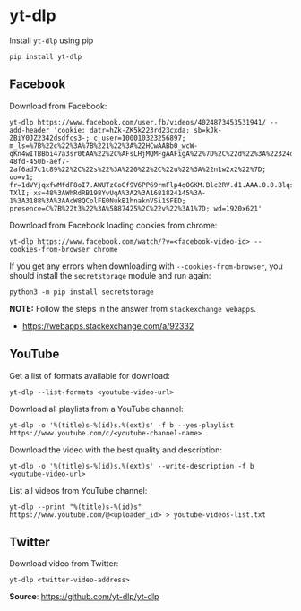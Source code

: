 # yt-dlp


Install `yt-dlp` using pip 
```shell
pip install yt-dlp
```

## Facebook

Download from Facebook:
```shell
yt-dlp https://www.facebook.com/user.fb/videos/4024873453531941/ --add-header 'cookie: datr=hZk-ZK5k223rd23cxda; sb=kJk-ZBiY0JZ2342dsdfcs3-; c_user=100010323256897; m_ls=%7B%22c%22%3A%7B%221%22%3A%22HCwAABb0_wcW-qKn4wITBBbi47a3sr0tAA%22%2C%AFsLHjMQMFgAAFigA%22%7D%2C%22d%22%3A%22324d893a-48fd-450b-aef7-2af6ad7c1c89%22%2C%22s%22%3A%220%22%2C%22u%22%3A%22n1w2x2%22%7D; oo=v1; fr=1dVYjqxfwMfdF8oI7.AWUTzCoGf9V6PP69rmFlp4qOGKM.Blc2RV.d1.AAA.0.0.BlqsK4.AWXGFa-TXlI; xs=48%3AWhRdRB198YvUqA%3A2%3A1681824145%3A-1%3A3188%3A%3AAcW8QColFE0NukB1hnaknVSi1SFED; presence=C%7B%22t3%22%3A%5B87425%2C%22v%22%3A1%7D; wd=1920x621'
```

Download from Facebook loading cookies from chrome:
```shell
yt-dlp https://www.facebook.com/watch/?v=<facebook-video-id> --cookies-from-browser chrome
```

If you get any errors when downloading with `--cookies-from-browser`, you should install the `secretstorage` module and run again:
```shell
python3 -m pip install secretstorage
```

**NOTE:** Follow the steps in the answer from `stackexchange webapps`.

- https://webapps.stackexchange.com/a/92332


## YouTube

Get a list of formats available for download:
```shell
yt-dlp --list-formats <youtube-video-url>
```

Download all playlists from a YouTube channel:
```shell
yt-dlp -o '%(title)s-%(id)s.%(ext)s' -f b --yes-playlist https://www.youtube.com/c/<youtube-channel-name>
```

Download the video with the best quality and description:
```shell
yt-dlp -o '%(title)s-%(id)s.%(ext)s' --write-description -f b <youtube-video-url>
```

List all videos from YouTube channel:
```shell
yt-dlp --print "%(title)s-%(id)s" https://www.youtube.com/@<uploader_id> > youtube-videos-list.txt
```

## Twitter

Download video from Twitter:
```shell
yt-dlp <twitter-video-address>
```

**Source**: https://github.com/yt-dlp/yt-dlp

